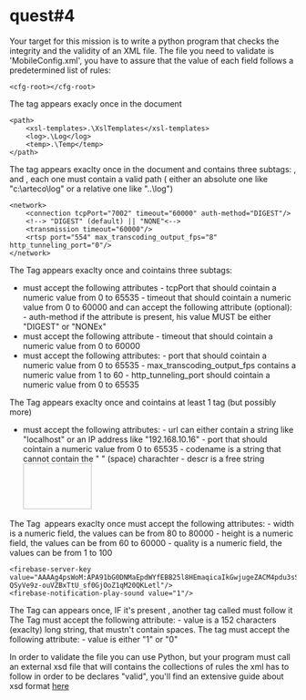 # quest#4
Your target for this mission is to write a python program that checks the integrity and the validity of an XML file. 
The file you need to validate is 'MobileConfig.xml', you have to assure that the value of each field follows a predetermined list of rules:


    <cfg-root></cfg-root>

The tag <cfg-root> appears exacly once in the document

    <path>
        <xsl-templates>.\XslTemplates</xsl-templates>
        <log>.\Log</log>
        <temp>.\Temp</temp>
    </path>

The tag <path> appears exaclty once in the document and contains three subtags: <xsl-templates>, <log> and <temp>, each one must contain a valid path ( either an absolute one like "c:\arteco\log" or a relative one like "..\log")


    <network>
        <connection tcpPort="7002" timeout="60000" auth-method="DIGEST"/>
        <!--> "DIGEST" (default) || "NONE"<-->
        <transmission timeout="60000"/>
        <rtsp port="554" max_transcoding_output_fps="8" http_tunneling_port="0"/>
    </network>

The Tag <network> appears exaclty once and cointains three subtags: 

- <connection> 
    must accept the following attributes
    - tcpPort that should cointain a numeric value from 0 to 65535
    - timeout that should cointain a numeric value from 0 to 60000
    and can accept the following attribute (optional):
    - auth-method if the attribute is present, his value MUST be either "DIGEST" or "NONEx"

- <transmission> 
    must accept the following attribute
    - timeout that should cointain a numeric value from 0 to 60000

- <rtsp> 
    must accept the following attributes:
    - port that should cointain a numeric value from 0 to 65535
    - max_transcoding_output_fps contains a numeric value from 1 to 60 
    - http_tunneling_port should cointain a numeric value from 0 to 65535


    <servers>
        <server url="localhost" port="7000" codename="" descr=""/>
    </servers>

The Tag <servers> appears exaclty once and cointains at least 1 <server> tag (but possibly more)
- <server>
    must accept the following attributes:
    - url can either contain a string like "localhost" or an IP address like "192.168.10.16"
    - port that should cointain a numeric value from 0 to 65535
    - codename is a string that cannot contain the " " (space) charachter
    - descr is a free string


    <image width="120" height="80" quality="7" fps="2"/>

The Tag <image> appears exaclty once 
    must accept the following attributes:
    - width is a numeric field, the values can be from 80 to 80000
    - height is a numeric field, the values can be from 60 to 60000
    - quality is a numeric field, the values can be from 1 to 100


    <firebase-server-key value="AAAAg4psWoM:APA91bG0DNMaEpdWYfEBB25l8HEmaqicaIkGwjugeZACM4pdu3sSxPqAOyECxnOOV1_0CdlooG1AwZPZ5rWjHmmXTiYAi1J8D3eTz7-QSyVe9z-ouVZBxTtU_sf0GjOoZ1qM20QKLetl"/>
    <firebase-notification-play-sound value="1"/>


The Tag <firebase-server-key> can appears once, IF it's present , another tag called <firebase-notification-play-sound> must follow it 
    The Tag <firebase-server-key> must accept the following attribute:
    - value is a 152 characters (exaclty) long string, that mustn't contain spaces. 
    The tag <firebase-notification-play-sound> must accept the following attribute:
    - value is either "1" or "0"


In order to validate the file you can use Python, but your program must call an external xsd file that will contains the collections of rules the xml has to follow in order to be declares "valid", you'll find an extensive guide about xsd format [here](https://www.w3schools.com/xml/schema_intro.asp)

